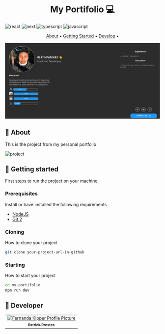 [JAVASCRIPT__BADGE]: https://img.shields.io/badge/Javascript-000?style=for-the-badge&logo=javascript
[TYPESCRIPT__BADGE]: https://img.shields.io/badge/typescript-D4FAFF?style=for-the-badge&logo=typescript
[REACT__BADGE]: https://img.shields.io/badge/React-005CFE?style=for-the-badge&logo=react
[NEXT__BADGE]:https://img.shields.io/badge/next.js-000000?style=for-the-badge&logo=nextdotjs&logoColor=white
[PROJECT__BADGE]: https://img.shields.io/badge/📱Visit_this_project-000?style=for-the-badge&logo=project
[PROJECT__URL]:https://github.com/Patrick-1810/my-portifolio

<h1 align="center" style="font-weight: bold;">My Portifolio 💻</h1>


![react][REACT__BADGE]
![next][NEXT__BADGE]
![typescript][TYPESCRIPT__BADGE]
![javascript][JAVASCRIPT__BADGE]

<p align="center">
 <a href="#about">About</a> • 
 <a href="#started">Getting Started</a> • 
 <a href="#colab">Develop</a> •
 
</p>


<p align="center">
    <img src="./public/imageReadme.png" alt="Image Project" width="550px">
</p>

<h2 id="started">📌 About</h2>

This is the project from my personal portfolio

[![project][PROJECT__BADGE]][PROJECT__URL]

<h2 id="started">🚀 Getting started</h2>

First steps to run the project on your machine

<h3>Prerequisites</h3>

Install or have installed the following requirements

- [NodeJS](https://github.com/)
- [Git 2](https://github.com)

<h3>Cloning</h3>

How to clone your project

```bash
git clone your-project-url-in-github
```

<h3>Starting</h3>

How to start your project

```bash
cd my-portifolio
npm run dev
```


<h2 id="colab">🤝 Developer</h2>

<table>
  <tr>
    <td align="center">
      <a href="#">
        <img src="https://avatars.githubusercontent.com/u/131163260?v=4" width="100px;" alt="Fernanda Kipper Profile Picture"/><br>
        <sub>
          <b>Patrick Prestes</b>
        </sub>
      </a>
    </td>
<table>

